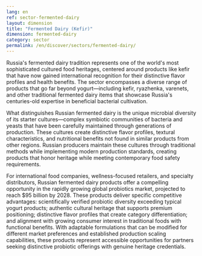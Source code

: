 ```yaml
---
lang: en
ref: sector-fermented-dairy
layout: dimension
title: "Fermented Dairy (Kefir)"
dimension: fermented-dairy
category: sector
permalink: /en/discover/sectors/fermented-dairy/
---
```


Russia's fermented dairy tradition represents one of the world's most sophisticated cultured food heritages, centered around products like kefir that have now gained international recognition for their distinctive flavor profiles and health benefits. The sector encompasses a diverse range of products that go far beyond yogurt—including kefir, ryazhenka, varenets, and other traditional fermented dairy items that showcase Russia's centuries-old expertise in beneficial bacterial cultivation.

What distinguishes Russian fermented dairy is the unique microbial diversity of its starter cultures—complex symbiotic communities of bacteria and yeasts that have been carefully maintained through generations of production. These cultures create distinctive flavor profiles, textural characteristics, and nutritional benefits not found in similar products from other regions. Russian producers maintain these cultures through traditional methods while implementing modern production standards, creating products that honor heritage while meeting contemporary food safety requirements.

For international food companies, wellness-focused retailers, and specialty distributors, Russian fermented dairy products offer a compelling opportunity in the rapidly growing global probiotics market, projected to reach $95 billion by 2028. These products deliver specific competitive advantages: scientifically verified probiotic diversity exceeding typical yogurt products; authentic cultural heritage that supports premium positioning; distinctive flavor profiles that create category differentiation; and alignment with growing consumer interest in traditional foods with functional benefits. With adaptable formulations that can be modified for different market preferences and established production scaling capabilities, these products represent accessible opportunities for partners seeking distinctive probiotic offerings with genuine heritage credentials.
